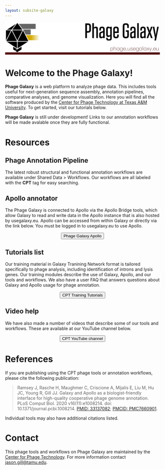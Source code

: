 ```yaml
---
layout: subsite-galaxy
---
```

<img src="/assets/media//phage_usegalaxy_banner_1.png" alt="phage galaxy banner"/>

# Welcome to the Phage Galaxy!

**Phage Galaxy** is  a web platform to analyze phage data. This includes tools useful for next-generation sequence assembly, annotation pipelines, comparative analyses, and genome visualization. Here you will find all the software produced by the <a href="https://cpt.tamu.edu">Center for Phage Technology at Texas A&M University</a>. To get started, visit our tutorials below.

**Phage Galaxy** is still under development! Links to our annotation workflows will be made avalable once they are fully functional.

# Resources

## Phage Annotation Pipeline
The latest robust structural and functional annotation workflows are available under Shared Data > Workflows. Our workflows are all labeled with the **CPT** tag for easy searching.

## Apollo annotator
The Phage Galaxy is connected to Apollo via the Apollo Bridge tools, which allow Galaxy to read and write data in the Apollo instance that is also hosted by usegalaxy.eu. Apollo can be accessed from within Galaxy or directly via the link below. You must be logged in to usegalaxy.eu to use Apollo.

<div align="center">
    <a href="https://phage.usegalaxy.eu/apollo/" target="_blank">
        <button type="button" class="btn btn-primary btn-lg">Phage Galaxy Apollo</button>
    </a>
</div>


## Tutorials list
Our training material in Galaxy Tranining Network format is tailored specifically to phage analysis, including identification of introns and lysis genes. Our training modules describe the use of Galaxy, Apollo, and our tools and workflows. We also have a user FAQ that answers questions about Galaxy and Apollo usage for phage annotation.

<div align="center">
    <a href="https://cpt.tamu.edu/training-material/" target="_blank">
        <button type="button" class="btn btn-primary btn-lg">CPT Training Tutorials</button>
    </a>
</div>

## Video help
We have also made a number of videos that describe some of our tools and workflows. These are available at our YouTube channel below.

<div align="center">
    <a href="https://www.youtube.com/channel/UCSg8OW817LvhnjU3grTgRNQ" target="_blank">
        <button type="button" class="btn btn-primary btn-lg">CPT YouTube channel</button>
    </a>
</div>

# References
If you are publishing using the CPT phage tools or annotation workflows, please cite the following publication:

> Ramsey J, Rasche H, Maughmer C, Criscione A, Mijalis E, Liu M, Hu JC, Young R, Gill JJ. Galaxy and Apollo as a biologist-friendly interface for high-quality cooperative phage genome annotation. PLoS Comput Biol. 2020 v16(11):e1008214. doi: 10.1371/journal.pcbi.1008214. [PMID: 33137082](https://pubmed.ncbi.nlm.nih.gov/33137082/); [PMCID: PMC7660901](https://www.ncbi.nlm.nih.gov/pmc/articles/PMC7660901/).

Individual tools may also have additional citations listed.

# Contact
This phage tools and workflows on Phage Galaxy are maintained by the <a href="https://cpt.tamu.edu">Center for Phage Technology</a>. For more information contact jason.gill@tamu.edu.
